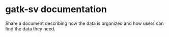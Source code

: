 # gatk-sv documentation

Share a document describing how the data is organized and how users can find the data they need.
